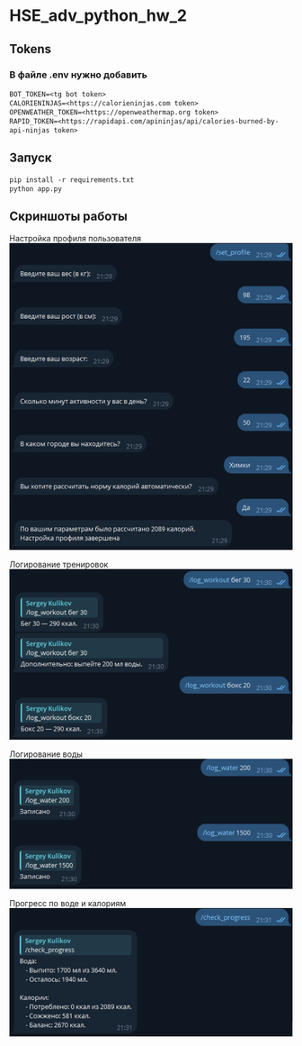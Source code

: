 # HSE_adv_python_hw_2

## Tokens
### В файле .env нужно добавить  
```
BOT_TOKEN=<tg bot token>  
CALORIENINJAS=<https://calorieninjas.com token>  
OPENWEATHER_TOKEN=<https://openweathermap.org token>  
RAPID_TOKEN=<https://rapidapi.com/apininjas/api/calories-burned-by-api-ninjas token>  
```

## Запуск  
```
pip install -r requirements.txt
python app.py
```

## Скриншоты работы

Настройка профиля пользователя  
![Настройка профиля пользователя](images/image1.png)

Логирование тренировок  
![Логирование тренировок](images/image2.png)


Логирование воды  
![Логирование воды](images/image3.png)


Прогресс по воде и калориям  
![Прогресс по воде и калориям](images/image4.png)
